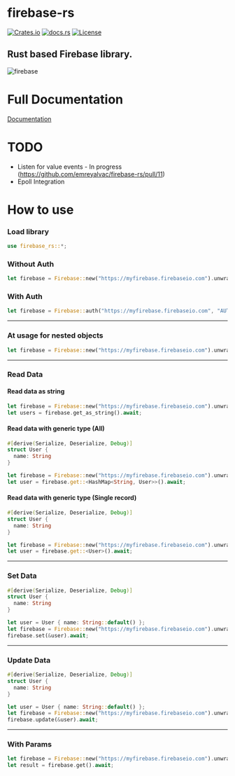 # firebase-rs

[![Crates.io](https://img.shields.io/crates/v/firebase-rs.svg)](https://crates.io/crates/firebase-rs) [![docs.rs](https://docs.rs/firebase-rs/badge.svg)](https://docs.rs/firebase-rs) [![License](https://img.shields.io/badge/license-Apache%202.0-blue.svg)](LICENSE)

Rust based Firebase library.
---
![firebase](https://firebase.google.com/downloads/brand-guidelines/SVG/logo-logomark.svg 'Firebase')

# Full Documentation
[Documentation](https://docs.rs/firebase-rs/2.0.1/firebase_rs/)


# TODO
- Listen for value events - In progress (https://github.com/emreyalvac/firebase-rs/pull/11)
- Epoll Integration

# How to use

### Load library
````rust
use firebase_rs::*;
````

### Without Auth
````rust
let firebase = Firebase::new("https://myfirebase.firebaseio.com").unwrap();
````

### With Auth
````rust
let firebase = Firebase::auth("https://myfirebase.firebaseio.com", "AUTH_KEY").unwrap();
````
---

### At usage for nested objects
````rust
let firebase = Firebase::new("https://myfirebase.firebaseio.com").unwrap().at("users").at("USER_ID").at(...);
````

---

### Read Data

#### Read data as string
````rust
let firebase = Firebase::new("https://myfirebase.firebaseio.com").unwrap().at("users");
let users = firebase.get_as_string().await;
````


#### Read data with generic type (All)
````rust
#[derive(Serialize, Deserialize, Debug)]
struct User {
  name: String
}

let firebase = Firebase::new("https://myfirebase.firebaseio.com").unwrap().at("users");
let user = firebase.get::<HashMap<String, User>>().await;
````

#### Read data with generic type (Single record)
````rust
#[derive(Serialize, Deserialize, Debug)]
struct User {
  name: String
}

let firebase = Firebase::new("https://myfirebase.firebaseio.com").unwrap().at("users").at("USER_ID");
let user = firebase.get::<User>().await;
````


---

### Set Data
````rust
#[derive(Serialize, Deserialize, Debug)]
struct User {
  name: String
}

let user = User { name: String::default() };
let firebase = Firebase::new("https://myfirebase.firebaseio.com").unwrap().at("users");
firebase.set(&user).await;
````

---

### Update Data
````rust
#[derive(Serialize, Deserialize, Debug)]
struct User {
  name: String
}

let user = User { name: String::default() };
let firebase = Firebase::new("https://myfirebase.firebaseio.com").unwrap().at("users").at("USER_ID");
firebase.update(&user).await;
````

---

### With Params
````rust
let firebase = Firebase::new("https://myfirebase.firebaseio.com").unwrap().with_params().start_at(1).order_by("name").equal_to(5).finish();
let result = firebase.get().await;
````
